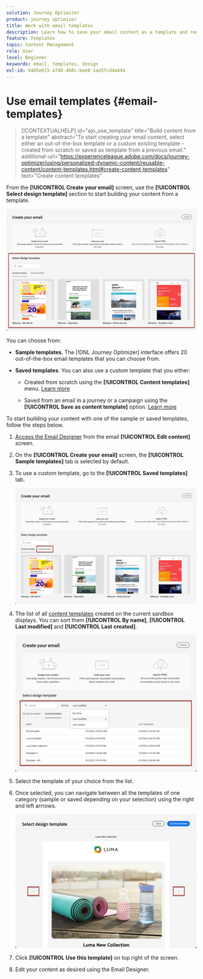 ```yaml
---
solution: Journey Optimizer
product: journey optimizer
title: Work with email templates
description: Learn how to save your email content as a template and reuse it in Journey Optimizer
feature: Templates
topic: Content Management
role: User
level: Beginner
keywords: email, templates, design
exl-id: 94d5e615-a7d6-468c-bee8-1ae5fcd4a694
---
```

# Use email templates {#email-templates}

>[!CONTEXTUALHELP]
>id="ajo_use_template"
>title="Build content from a template"
>abstract="To start creating your email content, select either an out-of-the-box template or a custom existing template - created from scratch or saved as template from a previous email."
>additional-url="https://experienceleague.adobe.com/docs/journey-optimizer/using/personalized-dynamic-content/reusable-content/content-templates.html#create-content-templates" text="Create content templates"

From the **[!UICONTROL Create your email]** screen, use the **[!UICONTROL Select design template]** section to start building your content from a template.

![](assets/email_designer-templates.png)

You can choose from:

* **Sample templates**. The [!DNL Journey Optimizer] interface offers 20 out-of-the-box email templates that you can choose from.

* **Saved templates**. You can also use a custom template that you either:

    * Created from scratch using the **[!UICONTROL Content templates]** menu. [Learn more](../content-management/content-templates.md#create-template-from-scratch)

    * Saved from an email in a journey or a campaign using the **[!UICONTROL Save as content template]** option. [Learn more](../content-management/content-templates.md#save-as-template)

 To start building your content with one of the sample or saved templates, follow the steps below.

1. [Access the Email Designer](get-started-email-design.md) from the email **[!UICONTROL Edit content]** screen.

1. On the **[!UICONTROL Create your email]** screen, the **[!UICONTROL Sample templates]** tab is selected by default.

1. To use a custom template, go to the **[!UICONTROL Saved templates]** tab.

    ![](assets/email_designer-saved-templates-tab.png)

1. The list of all [content templates](../content-management/content-templates.md#create-content-templates) created on the current sandbox displays. You can sort them **[!UICONTROL By name]**, **[!UICONTROL Last modified]** and **[!UICONTROL Last created]**.

    ![](assets/email_designer-saved-templates-filter.png)

1. Select the template of your choice from the list.

1. Once selected, you can navigate between all the templates of one category (sample or saved depending on your selection) using the right and left arrrows.

    ![](assets/email_designer-saved-templates-navigate.png)

1. Click **[!UICONTROL Use this template]** on top right of the screen.

1. Edit your content as desired using the Email Designer.
